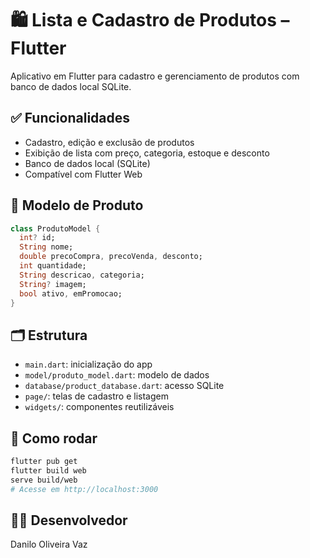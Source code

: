# 🛍️ Lista e Cadastro de Produtos – Flutter

Aplicativo em Flutter para cadastro e gerenciamento de produtos com banco de dados local SQLite.

## ✅ Funcionalidades

- Cadastro, edição e exclusão de produtos
- Exibição de lista com preço, categoria, estoque e desconto
- Banco de dados local (SQLite)
- Compatível com Flutter Web

## 🧠 Modelo de Produto

```dart
class ProdutoModel {
  int? id;
  String nome;
  double precoCompra, precoVenda, desconto;
  int quantidade;
  String descricao, categoria;
  String? imagem;
  bool ativo, emPromocao;
}
```

## 🗂 Estrutura

- `main.dart`: inicialização do app
- `model/produto_model.dart`: modelo de dados
- `database/product_database.dart`: acesso SQLite
- `page/`: telas de cadastro e listagem
- `widgets/`: componentes reutilizáveis

## 🚀 Como rodar

```bash
flutter pub get
flutter build web
serve build/web
# Acesse em http://localhost:3000
```

## 👨‍💻 Desenvolvedor

Danilo Oliveira Vaz
